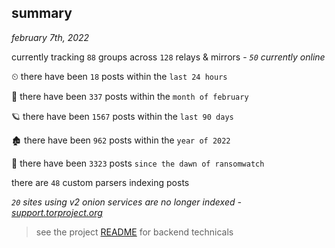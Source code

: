
## summary
_february 7th, 2022_

currently tracking `88` groups across `128` relays & mirrors - _`50` currently online_

⏲ there have been `18` posts within the `last 24 hours`

🦈 there have been `337` posts within the `month of february`

🪐 there have been `1567` posts within the `last 90 days`

🏚 there have been `962` posts within the `year of 2022`

🦕 there have been `3323` posts `since the dawn of ransomwatch`

there are `48` custom parsers indexing posts

_`20` sites using v2 onion services are no longer indexed - [support.torproject.org](https://support.torproject.org/onionservices/v2-deprecation/)_

> see the project [README](https://github.com/thetanz/ransomwatch#ransomwatch--) for backend technicals
